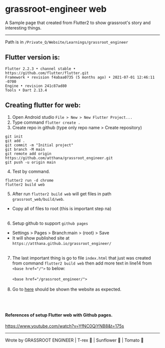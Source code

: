 # grassroot-engineer web
A Sample page that created from Flutter2 to show grassroot's story and interesting things.



---

Path is in `/Private_Q/Website/Learnings/grassroot_engineer`

## Flutter version is: 
```
Flutter 2.2.3 • channel stable • https://github.com/flutter/flutter.git
Framework • revision f4abaa0735 (5 months ago) • 2021-07-01 12:46:11 -0700
Engine • revision 241c87ad80
Tools • Dart 2.13.4
```
## Creating flutter for web:

1. Open Android studio `File > New > New Flutter Project...`
2. Type command `flutter create .`
3. Create repo in github (type only repo name > Create repository)
```
git init
git add .
git commit -m "Initial project"
git branch -M main
git remote add origin https://github.com/atthana/grassroot_engineer.git
git push -u origin main
```
4. Test by command.
```
flutter2 run -d chrome
flutter2 build web
```
5. After run `flutter2 build web` will get files in path `grassroot_web/build/web`.
-  Copy all of files to root (this is important step na)
<br><br>
6. Setup github to support `github pages`
- Settings > Pages > Branch:main > (root) > Save
- It will show published site at `https://atthana.github.io/grassroot_engineer/`
<br><br>
7. The last important thing is go to file `index.html` that just was created from command `flutter2 build web` then add more text in line14 from `<base href="/">` to below:<br><br>
```<base href="/grassroot_engineer/">```
<br><br>
8. Go to [here](https://atthana.github.io/grassroot_engineer/) should be shown the website as expected.

<br><br>

#### References of setup Flutter web with Github pages.
https://www.youtube.com/watch?v=YfNC0QiYNB8&t=175s

---
Wrote by GRASSROOT ENGINEER | T-rex :t-rex: | Sunflower :sunflower: | Tomato :tomato:

